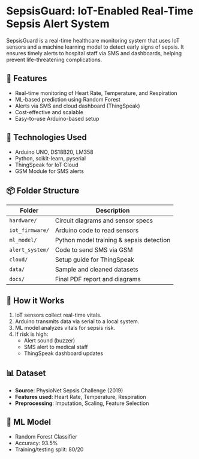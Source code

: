# SepsisGuard: IoT-Enabled Real-Time Sepsis Alert System

SepsisGuard is a real-time healthcare monitoring system that uses IoT sensors and a machine learning model to detect early signs of sepsis. It ensures timely alerts to hospital staff via SMS and dashboards, helping prevent life-threatening complications.

## 🚀 Features
- Real-time monitoring of Heart Rate, Temperature, and Respiration
- ML-based prediction using Random Forest
- Alerts via SMS and cloud dashboard (ThingSpeak)
- Cost-effective and scalable
- Easy-to-use Arduino-based setup

## 🧰 Technologies Used
- Arduino UNO, DS18B20, LM358
- Python, scikit-learn, pyserial
- ThingSpeak for IoT Cloud
- GSM Module for SMS alerts

## 📦 Folder Structure

| Folder | Description |
|--------|-------------|
| `hardware/` | Circuit diagrams and sensor specs |
| `iot_firmware/` | Arduino code to read sensors |
| `ml_model/` | Python model training & sepsis detection |
| `alert_system/` | Code to send SMS via GSM |
| `cloud/` | Setup guide for ThingSpeak |
| `data/` | Sample and cleaned datasets |
| `docs/` | Final PDF report and diagrams |

## 🧪 How it Works

1. IoT sensors collect real-time vitals.
2. Arduino transmits data via serial to a local system.
3. ML model analyzes vitals for sepsis risk.
4. If risk is high:
   - Alert sound (buzzer)
   - SMS alert to medical staff
   - ThingSpeak dashboard updates

## 📊 Dataset
- **Source**: PhysioNet Sepsis Challenge (2019)
- **Features used**: Heart Rate, Temperature, Respiration
- **Preprocessing**: Imputation, Scaling, Feature Selection

## 🤖 ML Model
- Random Forest Classifier
- Accuracy: 93.5%
- Training/testing split: 80/20
